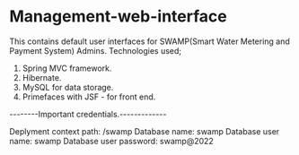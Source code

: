 # Management-web-interface
This contains default user interfaces for SWAMP(Smart Water Metering and Payment System) Admins.
Technologies used;

1. Spring MVC framework.
2. Hibernate.
3. MySQL for data storage.
4. Primefaces with JSF - for front end.

--------Important credentials.-------------

Deplyment context path: /swamp
Database name: swamp
Database user name: swamp
Database user password: swamp@2022



